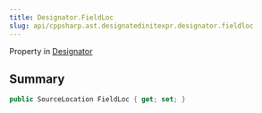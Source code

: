 ```yaml
---
title: Designator.FieldLoc
slug: api/cppsharp.ast.designatedinitexpr.designator.fieldloc
---
```

Property in [Designator](/api/cppsharp/ast/designatedinitexpr/designator)

## Summary



```csharp
public SourceLocation FieldLoc { get; set; }
```

